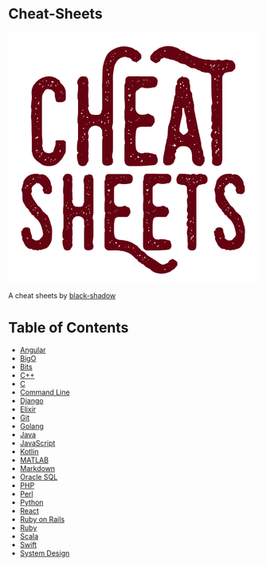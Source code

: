 # Cheat-Sheets

<p align="center">
  <img src="Cheat Sheets.png">
</p>

A cheat sheets by [black-shadow](https://github.com/black-shadows)

# Table of Contents

* [Angular](https://github.com/black-shadows/Cheat-Sheets/tree/master/Angular)
* [BigO](https://github.com/black-shadows/Cheat-Sheets/tree/master/BigO)
* [Bits](https://github.com/black-shadows/Cheat-Sheets/tree/master/Bits)
* [C++](https://github.com/black-shadows/Cheat-Sheets/tree/master/C%2B%2B)
* [C](https://github.com/black-shadows/Cheat-Sheets/tree/master/C)
* [Command Line](https://github.com/black-shadows/Cheat-Sheets/tree/master/Command%20Line)
* [Django](https://github.com/black-shadows/Cheat-Sheets/tree/master/Django)
* [Elixir](https://github.com/black-shadows/Cheat-Sheets/tree/master/Elixir)
* [Git](https://github.com/black-shadows/Cheat-Sheets/tree/master/Git)
* [Golang](https://github.com/black-shadows/Cheat-Sheets/tree/master/Golang)
* [Java](https://github.com/black-shadows/Cheat-Sheets/tree/master/Java)
* [JavaScript](https://github.com/black-shadows/Cheat-Sheets/tree/master/JavaScript)
* [Kotlin](https://github.com/black-shadows/Cheat-Sheets/tree/master/Kotlin)
* [MATLAB](https://github.com/black-shadows/Cheat-Sheets/tree/master/MATLAB)
* [Markdown](https://github.com/black-shadows/Cheat-Sheets/tree/master/Markdown)
* [Oracle SQL](https://github.com/black-shadows/Cheat-Sheets/tree/master/Oracle%20SQL)
* [PHP](https://github.com/black-shadows/Cheat-Sheets/tree/master/PHP)
* [Perl](https://github.com/black-shadows/Cheat-Sheets/tree/master/Perl)
* [Python](https://github.com/black-shadows/Cheat-Sheets/tree/master/Python)
* [React](https://github.com/black-shadows/Cheat-Sheets/tree/master/React)
* [Ruby on Rails](https://github.com/black-shadows/Cheat-Sheets/tree/master/Ruby%20on%20Rails)
* [Ruby](https://github.com/black-shadows/Cheat-Sheets/tree/master/Ruby)
* [Scala](https://github.com/black-shadows/Cheat-Sheets/tree/master/Scala)
* [Swift](https://github.com/black-shadows/Cheat-Sheets/tree/master/Swift)
* [System Design](https://github.com/black-shadows/Cheat-Sheets/tree/master/System%20Design)
